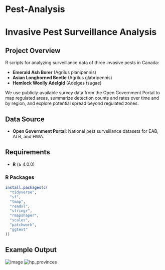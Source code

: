 # Pest-Analysis
# Invasive Pest Surveillance Analysis

## Project Overview
R scripts for analyzing surveillance data of three invasive pests in Canada:
- **Emerald Ash Borer** (Agrilus planipennis)
- **Asian Longhorned Beetle** (Agrilus glabripennis)
- **Hemlock Woolly Adelgid** (Adelges tsugae)

We use publicly‑available survey data from the Open Government Portal to map regulated areas, summarize detection counts and rates over time and by region, and explore potential spread beyond regulated zones.



## Data Source
- **Open Government Portal**: National pest surveillance datasets for EAB, ALB, and HWA.

## Requirements
- **R** (≥ 4.0.0)

### R Packages
```r
install.packages(c(
  "tidyverse",
  "sf",
  "tmap",
  "readxl",
  "stringr",
  "rmapshaper",
  "scales",
  "patchwork",
  "ggtext"
))
```
## Example Output
![image](https://github.com/user-attachments/assets/c481b27c-0e59-4a68-86be-ab59766aef07)
![hp_provinces](https://github.com/user-attachments/assets/f84f625a-1c32-45c5-8f7d-74c93b5415c1)



